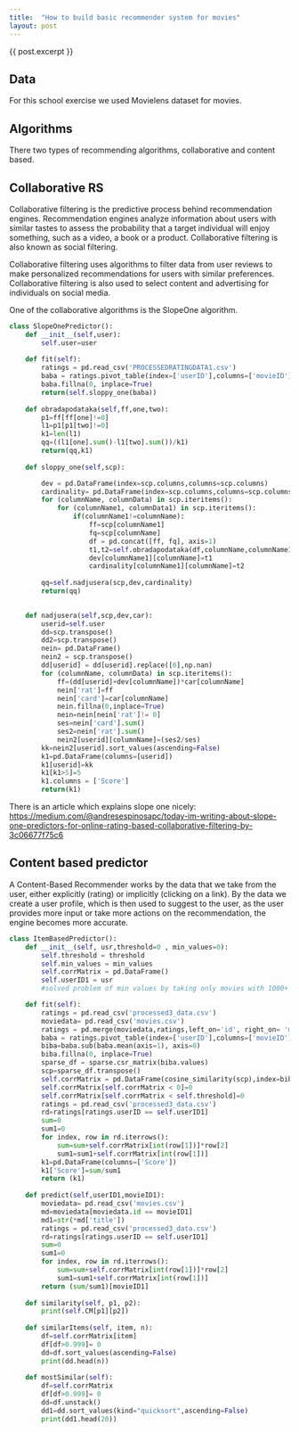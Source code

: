 ```yaml
---
title:  "How to build basic recommender system for movies"
layout: post
---
```


{{ post.excerpt }}

## Data

For this school exercise we used Movielens dataset for movies. 

## Algorithms


There two types of recommending algorithms, collaborative and content based. 

## Collaborative RS

Collaborative filtering is the predictive process behind recommendation engines. Recommendation engines analyze information about users with similar tastes to assess the probability that a target individual will enjoy something, such as a video, a book or a product. Collaborative filtering is also known as social filtering.

Collaborative filtering uses algorithms to filter data from user reviews to make personalized recommendations for users with similar preferences. Collaborative filtering is also used to select content and advertising for individuals on social media.

One of the collaborative algorithms is the SlopeOne algorithm.

```python 
class SlopeOnePredictor():
    def __init__(self,user):
        self.user=user
    
    def fit(self):
        ratings = pd.read_csv('PROCESSEDRATINGDATA1.csv')  
        baba = ratings.pivot_table(index=['userID'],columns=['movieID'],values='rating')
        baba.fillna(0, inplace=True)
        return(self.sloppy_one(baba))
    
    def obradapodataka(self,ff,one,two):
        p1=ff[ff[one]!=0]
        l1=p1[p1[two]!=0]
        k1=len(l1)
        qq=((l1[one].sum()-l1[two].sum())/k1)
        return(qq,k1)
    
    def sloppy_one(self,scp):

        dev = pd.DataFrame(index=scp.columns,columns=scp.columns)
        cardinality= pd.DataFrame(index=scp.columns,columns=scp.columns)
        for (columnName, columnData) in scp.iteritems(): 
            for (columnName1, columnData1) in scp.iteritems(): 
                if(columnName1!=columnName):
                    ff=scp[columnName1]
                    fq=scp[columnName]
                    df = pd.concat([ff, fq], axis=1)
                    t1,t2=self.obradapodataka(df,columnName,columnName1)
                    dev[columnName1][columnName]=t1
                    cardinality[columnName1][columnName]=t2
        
        qq=self.nadjusera(scp,dev,cardinality)
        return(qq)

                              
    def nadjusera(self,scp,dev,car):
        userid=self.user
        dd=scp.transpose()
        dd2=scp.transpose()
        nein= pd.DataFrame()
        nein2 = scp.transpose()
        dd[userid] = dd[userid].replace([0],np.nan)
        for (columnName, columnData) in scp.iteritems(): 
            ff=(dd[userid]+dev[columnName])*car[columnName]
            nein['rat']=ff
            nein['card']=car[columnName]
            nein.fillna(0,inplace=True)
            nein=nein[nein['rat']!= 0]
            ses=nein['card'].sum()
            ses2=nein['rat'].sum()
            nein2[userid][columnName]=(ses2/ses)
        kk=nein2[userid].sort_values(ascending=False)
        k1=pd.DataFrame(columns=[userid])
        k1[userid]=kk
        k1[k1>5]=5
        k1.columns = ['Score']
        return(k1)
```

There is an article which explains slope one nicely: https://medium.com/@andresespinosapc/today-im-writing-about-slope-one-predictors-for-online-rating-based-collaborative-filtering-by-3c06677f75c6












## Content based predictor

A Content-Based Recommender works by the data that we take from the user, either explicitly (rating) or implicitly (clicking on a link). By the data we create a user profile, which is then used to suggest to the user, as the user provides more input or take more actions on the recommendation, the engine becomes more accurate.


```python 
class ItemBasedPredictor():
    def __init__(self, usr,threshold=0 , min_values=0):
        self.threshold = threshold
        self.min_values = min_values
        self.corrMatrix = pd.DataFrame()
        self.userID1 = usr
        #solved problem of min values by taking only movies with 1000+ reviews so it doesn't take forever to run

    def fit(self):
        ratings = pd.read_csv('processed3_data.csv')
        moviedata= pd.read_csv('movies.csv')
        ratings = pd.merge(moviedata,ratings,left_on='id', right_on= 'movieID')
        baba = ratings.pivot_table(index=['userID'],columns=['movieID'],values='rating')
        biba=baba.sub(baba.mean(axis=1), axis=0)
        biba.fillna(0, inplace=True)
        sparse_df = sparse.csr_matrix(biba.values)
        scp=sparse_df.transpose()
        self.corrMatrix = pd.DataFrame(cosine_similarity(scp),index=biba.columns,columns=biba.columns)
        self.corrMatrix[self.corrMatrix < 0]=0
        self.corrMatrix[self.corrMatrix < self.threshold]=0
        ratings = pd.read_csv('processed3_data.csv')
        rd=ratings[ratings.userID == self.userID1]
        sum=0
        sum1=0
        for index, row in rd.iterrows():
            sum=sum+self.corrMatrix[int(row[1])]*row[2]
            sum1=sum1+self.corrMatrix[int(row[1])]
        k1=pd.DataFrame(columns=['Score'])
        k1['Score']=sum/sum1
        return (k1)
        
    def predict(self,userID1,movieID1):
        moviedata= pd.read_csv('movies.csv')
        md=moviedata[moviedata.id == movieID1]
        md1=str(*md['title'])
        ratings = pd.read_csv('processed3_data.csv')
        rd=ratings[ratings.userID == self.userID1]
        sum=0
        sum1=0
        for index, row in rd.iterrows():
            sum=sum+self.corrMatrix[int(row[1])]*row[2]
            sum1=sum1+self.corrMatrix[int(row[1])]
        return (sum/sum1)[movieID1]
        
    def similarity(self, p1, p2):
        print(self.CM[p1][p2])
    
    def similarItems(self, item, n):
        df=self.corrMatrix[item]
        df[df>0.999]= 0
        dd=df.sort_values(ascending=False)
        print(dd.head(n))
    
    def mostSimilar(self):
        df=self.corrMatrix
        df[df>0.999]= 0
        dd=df.unstack()
        dd1=dd.sort_values(kind="quicksort",ascending=False)
        print(dd1.head(20))
```



